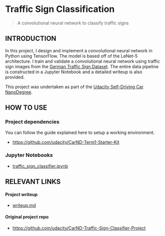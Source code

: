 # Traffic Sign Classification
> A convolutional neural network to classify traffic signs

## INTRODUCTION
In this project, I design and implement a convolutional neural network in Python using TensorFlow. The model is based off of the LeNet-5 architecture. I train and validate a convolutional neural network using traffic sign images from the [German Traffic Sign Dataset](http://benchmark.ini.rub.de/?section=gtsrb&subsection=dataset). The entire data pipeline is constructed in a Jupyter Notebook and a detailed writeup is also provided.

This project was undertaken as part of the [Udacity Self-Driving Car NanoDegree](https://eu.udacity.com/course/self-driving-car-engineer-nanodegree--nd013).

## HOW TO USE

### Project dependencies
You can follow the guide explained here to setup a working environment.
* https://github.com/udacity/CarND-Term1-Starter-Kit

### Jupyter Notebooks
* [traffic_sign_classifier.ipynb](traffic_sign_classifier.ipynb)

## RELEVANT LINKS

#### Project writeup
* [writeup.md](writeup.md)

#### Original project repo
* https://github.com/udacity/CarND-Traffic-Sign-Classifier-Project
